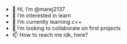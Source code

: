 - 👋 Hi, I’m @marej2137
- 👀 I’m interested in learn
- 🌱 I’m currently learning c++
- 💞️ I’m looking to collaborate on first projects
- 📫 How to reach me idk, here?

<!---
marej2137/marej2137 is a ✨ special ✨ repository because its `README.md` (this file) appears on your GitHub profile.
You can click the Preview link to take a look at your changes.
--->

